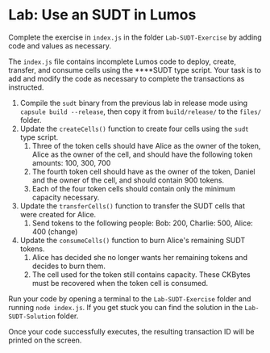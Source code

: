# Lab: Use an SUDT in Lumos

Complete the exercise in `index.js` in the folder `Lab-SUDT-Exercise` by adding code and values as necessary.

The `index.js` file contains incomplete Lumos code to deploy, create, transfer, and consume cells using the ****SUDT type script. Your task is to add and modify the code as necessary to complete the transactions as instructed. 

1. Compile the `sudt` binary from the previous lab in release mode using `capsule build --release`, then copy it from `build/release/` to the `files/` folder. 
2. Update the `createCells()` function to create four cells using the `sudt` type script.
   1. Three of the token cells should have Alice as the owner of the token, Alice as the owner of the cell, and should have the following token amounts: 100, 300, 700
   2. The fourth token cell should have as the owner of the token, Daniel and the owner of the cell, and should contain 900 tokens.
   3. Each of the four token cells should contain only the minimum capacity necessary.
3. Update the `transferCells()` function to transfer the SUDT cells that were created for Alice.
   1. Send tokens to the following people: Bob: 200, Charlie: 500, Alice: 400 \(change\)
4. Update the `consumeCells()` function to burn Alice's remaining SUDT tokens.
   1. Alice has decided she no longer wants her remaining tokens and decides to burn them.
   2. The cell used for the token still contains capacity. These CKBytes must be recovered when the token cell is consumed. 

Run your code by opening a terminal to the `Lab-SUDT-Exercise` folder and running `node index.js`. If you get stuck you can find the solution in the `Lab-SUDT-Solution` folder.

Once your code successfully executes, the resulting transaction ID will be printed on the screen.

